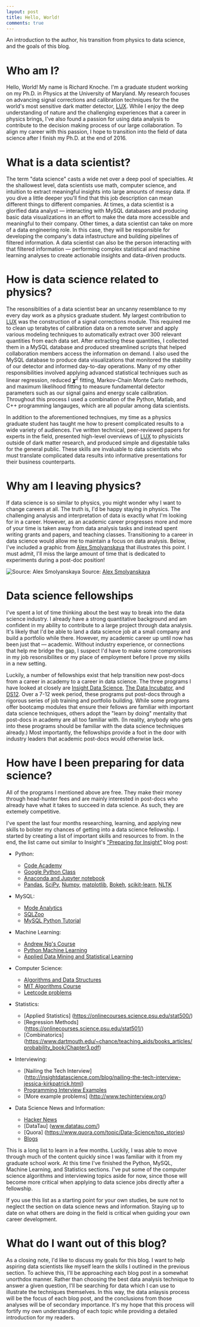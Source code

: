 ```yaml
---
layout: post
title: Hello, World!
comments: true
---
```


An introduction to the author, his transition from physics to data science, and the goals of this blog.

<!--more-->

# Who am I?

Hello, World! My name is Richard Knoche.  I'm a graduate student working on my Ph.D. in Physics at the University of Maryland.  My research focuses on advancing signal corrections and calibration techniques for the the world's most sensitive dark matter detector, [LUX](http://luxdarkmatter.org/).  While I enjoy the deep understanding of nature and the challenging experiences that a career in physics brings, I've also found a passion for using data analysis to contribute to the decision making process of our large collaboration.  To align my career with this passion, I hope to transition into the field of data science after I finish my Ph.D. at the end of 2016.

# What is a data scientist?

The term "data science" casts a wide net over a deep pool of specialties.  At the shallowest level, data scientists use math, computer science, and intuition to extract meaningful insights into large amounts of messy data.  If you dive a little deeper you'll find that this job description can mean different things to different companies.  At times, a data scientist is a glorified data analyst &mdash; interacting with MySQL databases and producing basic data visualizations in an effort to make the data more accessible and meaningful to their company.  Other times, a data scientist can take on more of a data engineering role.  In this case, they will be responsible for developing the company's data infastructure and building pipelines of filtered information.  A data scientist can also be the person interacting with that filtered information &mdash; performing complex statistical and machine learning analyses to create actionable insights and data-driven products.

# How is data science related to physics?

The resonsiblities of a data scientist bear an uncanny resemblance to my every day work as a physics graduate student.  My largest contribution to [LUX](http://luxdarkmatter.org/) was the construction of a signal corrections module.  This required me to clean up terabytes of calibration data on a remote server and apply various modeling techniques to automatically extract over 300 relevant quantities from each data set.  After extracting these quantities, I collected them in a MySQL database and produced streamlined scripts that helped collaboration members access the information on demand.  I also used the MySQL database to produce data visualizations that monitored the stability of our detector and informed day-to-day operations.  Many of my other responsibilities involved applying advanced statistical techniques such as linear regression, reduced &#120768;<sup>2</sup> fitting, Markov-Chain Monte Carlo methods, and maximum likelihood fitting to measure fundamental detector parameters such as our signal gains and energy scale calibration.  Throughout this process I used a combination of the Python, Matlab, and C++ programming langauges, which are all popular among data scientists.

In addition to the aforementioned technqiues, my time as a physics graduate student has taught me how to present complicated results to a wide variety of audiences.  I've written  technical, peer-reviewed papers for experts in the field, presented high-level overviews of [LUX](http://luxdarkmatter.org/) to physicists outside of dark matter research, and produced simple and digestable talks for the general public.  These skills are invaluable to data scientists who must translate complicated data results into informative presentations for their business counterparts.

# Why am I leaving physics?

If data science is so similar to physics, you might wonder why I want to change careers at all.  The truth is, I'd be happy staying in physics.  The challenging analysis and interpretation of data is exactly what I'm looking for in a career.  However, as an academic career progresses more and more of your time is taken away from data analysis tasks and instead spent writing grants and papers, and teaching classes.  Transitioning to a career in data science would allow me to maintain a focus on data analysis.  Below, I've included a graphic from [Alex Smolyanskaya](http://multithreaded.stitchfix.com/blog/2015/09/22/quantifying-my-transition-from-academia-to-data-science/) that illustrates this point.  I must admit, I'll miss the large amount of time that is dedicated to experiments during a post-doc position!

![Source: Alex Smolyanskaya](https://raw.githubusercontent.com/Raknoche/Raknoche.github.io/master/_posts/Images/Multithreaded-hours-timeline.png "Source: Alex Smolyanskaya")
Source: [Alex Smolyanskaya](http://multithreaded.stitchfix.com/blog/2015/09/22/quantifying-my-transition-from-academia-to-data-science/) 



# Data science fellowships

I've spent a lot of time thinking about the best way to break into the data science industry. I already have a strong quantitative background and am confident in my ability to contribute to a large project through data analysis.  It's likely that I'd be able to land a data science job at a small company and build a portfolio while there.  However, my academic career up until now has been just that &mdash; academic.  Without industry experience, or connections that help me bridge the gap, I suspect I'd have to make some compromises in my job resonsibilites or my place of employment before I prove my skills in a new setting.

Luckily, a number of fellowships exist that help transition new post-docs from a career in academy to a career in data science.  The three programs I have looked at closely are [Insight Data Science](http://www.insightdatascience.com/), [The Data Incubator](https://www.thedataincubator.com/), and [DS12](http://education.datascience.com/).  Over a 7-12 week period, these programs put post-docs through a rigorous series of job training and portfolio building.  While some programs offer bootcamp modules that ensure their fellows are familiar with important data science techniques, others adopt the "learn by doing" mentality that post-docs in academy are all too familiar with.  (In reality, anybody who gets into these programs should be familiar with the data science techniques already.) Most importantly, the fellowships provide a foot in the door with industry leaders that academic post-docs would otherwise lack.  

# How have I been preparing for data science?

All of the programs I mentioned above are free.  They make their money through head-hunter fees and are mainly interested in post-docs who already have what it takes to succeed in data science.  As such, they are extemely competitive. 

I've spent the last four months researching, learning, and applying new skills to bolster my chances of getting into a data science fellowship.  I started by creating a list of important skills and resources to from.  In the end, the list came out similar to Insight's ["Preparing for Insight"](http://insightdatascience.com/blog/preparing_for_insight.html) blog post:


* Python:
     * [Code Academy](https://www.codecademy.com/learn/python) 
     * [Google Python Class](https://developers.google.com/edu/python/?csw=1)
     * [Anaconda and Jupyter notebook](jupyter.org/)
	 * [Pandas](https://github.com/estimate/pandas-exercises), [SciPy](http://www.engr.ucsb.edu/~shell/che210d/numpy.pdf), [Numpy](http://www.engr.ucsb.edu/~shell/che210d/numpy.pdf), [matplotlib](https://www.youtube.com/watch?v=q7Bo_J8x_dw), [Bokeh](http://nbviewer.jupyter.org/github/bokeh/bokeh-notebooks/blob/master/tutorial/00%20-%20intro.ipynb), [scikit-learn](http://scikit-learn.org/stable/), [NLTK](http://www.nltk.org/book/)


* MySQL:
    * [Mode Analytics](https://sqlschool.modeanalytics.com)
    * [SQLZoo](sqlzoo.net/wiki/SQL_Tutorial)
    * [MySQL Python Tutorial](zetcode.com/db/mysqlpython/)


* Machine Learning:
    * [Andrew Ng's Course](https://www.coursera.org/learn/machine-learning)
    * [Python Machine Learning](https://www.amazon.com/Python-Machine-Learning-Sebastian-Raschka-ebook/dp/B00YSILNL0#navbar)
	* [Applied Data Mining and Statistical Learning](https://onlinecourses.science.psu.edu/stat857/)

* Computer Science:
   * [Algorithms and Data Structures](interactivepython.org/runestone/static/pythonds/index.html)
   * [MIT Algorithms Course](https://www.youtube.com/playlist?list=PLUl4u3cNGP61Oq3tWYp6V_F-5jb5L2iHb)
   * [Leetcode problems](https://leetcode.com)

*  Statistics: 
   * [Applied Statistics] (https://onlinecourses.science.psu.edu/stat500/)
   * [Regression Methods] (https://onlinecourses.science.psu.edu/stat501/)
   * [Combinatorics] (https://www.dartmouth.edu/~chance/teaching_aids/books_articles/probability_book/Chapter3.pdf)


* Interviewing:
   * [Nailing the Tech Interview] (http://insightdatascience.com/blog/nailing-the-tech-interview-jessica-kirkpatrick.html)
   * [Programming Interview Examples](https://javarevisited.blogspot.com/2011/06/top-programming-interview-questions.html)
   * [More example problems] (http://www.techinterview.org/)

* Data Science News and Information:
   * [Hacker News](https://news.ycombinator.com/)
   * [DataTau] (www.datatau.com/)
   * [Quora] (https://www.quora.com/topic/Data-Science/top_stories)
   * [Blogs](http://www.kdnuggets.com/2015/10/best-blogs-analytics-big-data-science-machine-learning.html)

This is a long list to learn in a few months.  Luckily, I was able to move through much of the content quickly since I was familiar with it from my graduate school work.  At this time I've finished the Python, MySQL, Machine Learning, and Statistics sections.  I've put some of the computer science algorithms and interviewing topics aside for now, since those will become more critical when applying to data science jobs directly after a fellowship.

If you use this list as a starting point for your own studies, be sure not to neglect the section on data science news and information.  Staying up to date on what others are doing in the field is critical when guiding your own career development.

# What do I want out of this blog?

As a closing note, I'd like to discuss my goals for this blog.  I want to help aspiring data scientists like myself learn the skills I outlined in the previous section.  To achieve this, I'll be approaching each blog post in a somewhat unorthdox manner.  Rather than choosing the best data analysis technique to answer a given question, I'll be searching for data which I can use to illustrate the techniques themselves.  In this way, the data anlaysis process will be the focus of each blog post, and the conclusions from those analyses will be of secondary importance.  It's my hope that this process will fortify my own understanding of each topic while providing a detailed introduction for my readers.

